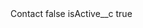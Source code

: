 <?xml version="1.0" encoding="UTF-8"?>
<CustomMetadata xmlns="http://soap.sforce.com/2006/04/metadata" xmlns:xsi="http://www.w3.org/2001/XMLSchema-instance" xmlns:xsd="http://www.w3.org/2001/XMLSchema">
    <label>Contact</label>
    <protected>false</protected>
    <values>
        <field>isActive__c</field>
        <value xsi:type="xsd:boolean">true</value>
    </values>
</CustomMetadata>
